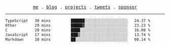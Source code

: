 <p align="center">
  <samp>
    <a href="https://everfu.cn">me</a> .
    <a href="https://bloh.everfu.cn">blog</a> .
    <a href="https://everfu.cn/projects/">projects</a> .
    <a href="https://twitter.com/everfu8">tweets</a> .
    <a href="https://ko-fi.com/everfu">sponsor</a>
  </samp>
</p>

---

<!--START_SECTION:waka-->

```txt
TypeScript   30 mins         ██████░░░░░░░░░░░░░░░░░░░   24.37 %
Other        29 mins         █████▓░░░░░░░░░░░░░░░░░░░   23.23 %
C            20 mins         ████░░░░░░░░░░░░░░░░░░░░░   16.08 %
JavaScript   17 mins         ███▒░░░░░░░░░░░░░░░░░░░░░   13.74 %
Markdown     10 mins         ██░░░░░░░░░░░░░░░░░░░░░░░   08.14 %
```

<!--END_SECTION:waka-->
